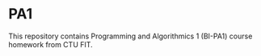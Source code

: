 # PA1

This repository contains Programming and Algorithmics 1 (BI-PA1) course homework from CTU FIT.
